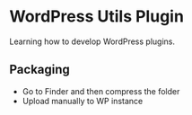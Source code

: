 # WordPress Utils Plugin

Learning how to develop WordPress plugins.

## Packaging

- Go to Finder and then compress the folder
- Upload manually to WP instance

